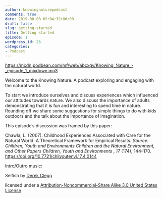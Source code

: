 ```yaml
---
author: knowingnaturepodcast
comments: true
date: 2019-08-08 09:04:32+00:00
draft: false
slug: getting-started
title: Getting started
episode: 1
wordpress_id: 26
categories:
- Podcast
---
```


https://mcdn.podbean.com/mf/web/abcxqv/Knowing_Nature_-_episode_1_mixdown.mp3

Welcome to the Knowing Nature. A podcast exploring and engaging with the
natural world.

To start we introduce ourselves and discuss experiences which influenced our
attitudes towards nature. We also discuss the importance of adults
demonstrating that it is fun and interesting to spend time in nature. Rounding
off we share some suggestions for simple things to do with kids outdoors and
the talk about the importance of imagination.

This episode’s discussion was framed by this paper:

Chawla, L. (2007). Childhood Experiences Associated with Care for the Natural
World: A Theoretical Framework for Empirical Results. _Source: Children, Youth
and Environments Children and the Natural Environment, and Other Papers
Children, Youth and Environments_ , _17_ (174), 144–170.
https://doi.org/10.7721/chilyoutenvi.17.4.0144  

Intro/Outro music:

Selfish by [Derek Clegg](http://freemusicarchive.org/music/Derek_Clegg/)

licensed under a [Attribution-Noncommercial-Share Alike 3.0 United States License](http://creativecommons.org/licenses/by-nc-sa/3.0/us/)


